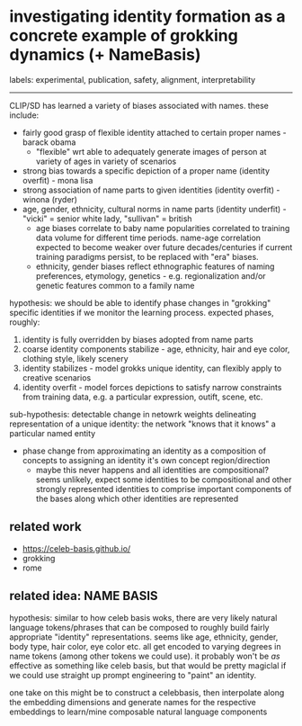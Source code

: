 # investigating identity formation as a concrete example of grokking dynamics (+ NameBasis)

labels: experimental, publication, safety, alignment, interpretability

---

CLIP/SD has learned a variety of biases associated with names. these include:

* fairly good grasp of flexible identity attached to certain proper names - barack obama
  * "flexible" wrt able to adequately generate images of person at variety of ages in variety of scenarios
* strong bias towards a specific depiction of a proper name (identity overfit) - mona lisa
* strong association of name parts to given identities (identity overfit) - winona (ryder)
* age, gender, ethnicity, cultural norms in name parts (identity underfit) - "vicki" = senior white lady, "sullivan" = british
  * age biases correlate to baby name popularities correlated to training data volume for different time periods. name-age correlation expected to become weaker over future decades/centuries if current training paradigms persist, to be replaced with "era" biases.
  * ethnicity, gender biases reflect ethnographic features of naming preferences, etymology, genetics - e.g. regionalization and/or genetic features common to a family name

hypothesis: we should be able to identify phase changes in "grokking" specific identities if we monitor the learning process. expected phases, roughly:

1. identity is fully overridden by biases adopted from name parts
2. coarse identity components stabilize - age, ethnicity, hair and eye color, clothing style, likely scenery
3. identity stabilizes - model grokks unique identity, can flexibly apply to creative scenarios
4. identity overfit - model forces depictions to satisfy narrow constraints from training data, e.g. a particular expression, outift, scene, etc.

sub-hypothesis: detectable change in netowrk weights delineating representation of a unique identity: the network "knows that it knows" a particular named entity

* phase change from approximating an identity as a composition of concepts to assigning an identity it's own concept region/direction
  * maybe this never happens and all identities are compositional? seems unlikely, expect some identities to be compositional and other strongly represented identities to comprise important components of the bases along which other identities are represented


 ## related work

 * https://celeb-basis.github.io/
 * grokking
 * rome

## related idea: NAME BASIS

hypothesis: similar to how celeb basis woks, there are very likely natural language tokens/phrases that can be composed to roughly build fairly appropriate "identity" representations. seems like age, ethnicity, gender, body type, hair color, eye color etc. all get encoded to varying degrees in name tokens (among other tokens we could use). it probably won't be *as* effective as something like celeb basis, but that would be pretty magiclal if we could use straight up prompt engineering to "paint" an identity.

one take on this might be to construct a celebbasis, then interpolate along the embedding dimensions and generate names for the respective embeddings to learn/mine composable natural language components
